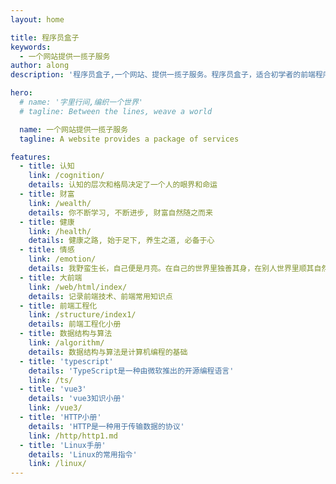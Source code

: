 ```yaml
---
layout: home

title: 程序员盒子
keywords:
  - 一个网站提供一揽子服务
author: along
description: '程序员盒子,一个网站、提供一揽子服务。程序员盒子，适合初学者的前端程序员，有丰富的学习资源。'

hero:
  # name: '字里行间,编织一个世界'
  # tagline: Between the lines, weave a world

  name: 一个网站提供一揽子服务
  tagline: A website provides a package of services

features:
  - title: 认知
    link: /cognition/
    details: 认知的层次和格局决定了一个人的眼界和命运
  - title: 财富
    link: /wealth/
    details: 你不断学习, 不断进步, 财富自然随之而来
  - title: 健康
    link: /health/
    details: 健康之路, 始于足下, 养生之道, 必备于心
  - title: 情感
    link: /emotion/
    details: 我野蛮生长，自己便是月亮。在自己的世界里独善其身，在别人世界里顺其自然
  - title: 大前端
    link: /web/html/index/
    details: 记录前端技术、前端常用知识点
  - title: 前端工程化
    link: /structure/index1/
    details: 前端工程化小册
  - title: 数据结构与算法
    link: /algorithm/
    details: 数据结构与算法是计算机编程的基础
  - title: 'typescript'
    details: 'TypeScript是一种由微软推出的开源编程语言'
    link: /ts/
  - title: 'vue3'
    details: 'vue3知识小册'
    link: /vue3/
  - title: 'HTTP小册'
    details: 'HTTP是一种用于传输数据的协议'
    link: /http/http1.md
  - title: 'Linux手册'
    details: 'Linux的常用指令'
    link: /linux/
---
```

